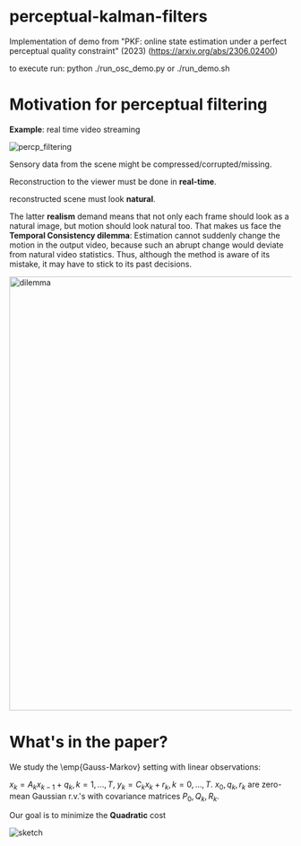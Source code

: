 # perceptual-kalman-filters
Implementation of demo from "PKF: online state estimation under a perfect perceptual quality constraint" (2023) (https://arxiv.org/abs/2306.02400)

to execute run: python ./run_osc_demo.py or ./run_demo.sh

# Motivation for perceptual filtering
**Example**: real time video streaming

![percp_filtering](https://github.com/ML-group-il/perceptual-kalman-filters/assets/147659286/b903bfd9-7c10-4165-810d-1ad24bd3c8d6)


Sensory data from the scene might be compressed/corrupted/missing.

Reconstruction to the viewer must be done in **real-time**.

reconstructed scene must look **natural**.

The latter **realism** demand means that not only each frame should look as a natural image, but motion should look natural too.
That makes us face the **Temporal Consistency dilemma**: Estimation cannot suddenly change the motion in
the output video, because such an abrupt change
would deviate from natural video statistics. Thus,
although the method is aware of its mistake, it may
have to stick to its past decisions.

<img width="774" alt="dilemma" src="https://github.com/ML-group-il/perceptual-kalman-filters/assets/147659286/96e10427-06af-42df-b7e5-28cdadf5d9a6">


# What's in the paper?

 We study the \emp{Gauss-Markov} setting with linear observations:

$x_{k}=A_{k}x_{k-1}+q_{k}, k=1,...,T$, $y_{k}=C_{k}x_{k}+r_{k}, k=0,...,T$.
$x_0,q_k,r_k$ are zero-mean Gaussian r.v.'s with covariance matrices $P_0,Q_k,R_k$.

Our goal is to minimize the **Quadratic** cost 

![sketch](https://github.com/ML-group-il/perceptual-kalman-filters/assets/147659286/b4ee51de-a809-4afd-b96c-6fcce4eed4d8)

